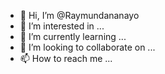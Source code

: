 - 👋 Hi, I’m @Raymundananayo
- 👀 I’m interested in ...
- 🌱 I’m currently learning ...
- 💞️ I’m looking to collaborate on ...
- 📫 How to reach me ...

<!---
Raymundananayo/Raymundananayo is a ✨ special ✨ repository because its `README.md` (this file) appears on your GitHub profile.
You can click the Preview link to take a look at your changes.
--->

